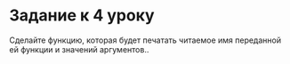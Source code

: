 # Задание к 4 уроку

Сделайте функцию, которая будет печатать читаемое имя переданной ей функции и значений аргументов..
